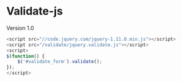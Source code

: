 Validate-js
===========

Version 1.0

```javascript
<script src="//code.jquery.com/jquery-1.11.0.min.js"></script>
<script src="/validate/jquery.validate.js"></script>
<script>
$(function() {
	$('#validate_form').validate();
});
</script>
```
